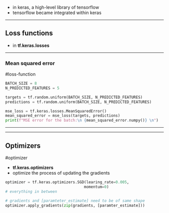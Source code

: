 - in keras, a high-level library of tensorflow
- tensorflow became integrated within keras

***
## Loss functions
- in **tf.keras.losses** 

***
### Mean squared error
#loss-function 

```python
BATCH_SIZE = 8
N_PREDICTED_FEATURES = 5

targets = tf.random.uniform(BATCH_SIZE, N_PREDICTED_FEATURES)
predictions = tf.random.uniform(BATCH_SIZE, N_PREDICTED_FEATURES)

mse_loss = tf.keras.losses.MeanSquaredError()
mean_squared_error = mse_loss(targets, predictions)
print(f"MSE error for the batch:\n {mean_squared_error.numpy()} \n")
```

***
***
## Optimizers
#optimizer

- **tf.keras.optimizers**
- optimize the process of updating the gradients 

```python
optimizer = tf.keras.optimizers.SGD(learing_rate=0.005,
								   momentum=0)
# everything in between

# gradients and [paramteter_estimate] need to be of same shape
optimizer.apply_gradients(zip(gradients, [paramter_estimate])) 
